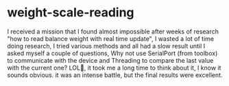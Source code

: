 # weight-scale-reading
I received a mission that I found almost impossible after weeks of research "how to read balance weight with real time update", I wasted a lot of time doing research, I tried various methods and all had a slow result until I asked myself a couple of questions, Why not use SerialPort (from toolbox) to communicate with the device and Threading to compare the last value with the current one? LOL🤣, it took me a long time to think about it, I know it sounds obvious. it was an intense battle, but the final results were excellent. 
